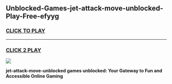 
## Unblocked-Games-jet-attack-move-unblocked-Play-Free-efyyg
<h3>
<a href="https://premium76.site?title=jet-attack-move-unblocked&ref=20M">CLICK TO PLAY</a></h3>
<hr>

<h3>
<a href="https://premium76.site?title=jet-attack-move-unblocked&ref=20M">CLICK 2 PLAY</a>
  
</h3>

<a href="https://premium76.site?title=jet-attack-move-unblocked&ref=19M"><img src="https://clearcache.store/games.png"></a>


**jet-attack-move-unblocked games unblocked: Your Gateway to Fun and Accessible Online Gaming**
